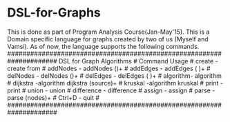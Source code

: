 # DSL-for-Graphs
This is done as part of Program Analysis Course(Jan-May'15).
This is a Domain specific language for graphs created by two of us (Myself and Vamsi).
As of now, the language supports the following commands.
#####################################################################
      DSL for Graph Algorithms                                      #
 Command        Usage                                               #
 create   - create <graphName> from <filename>                      #
 addNodes - addNodes <graphName> (<vertexLabel>)+                   #
 addEdges - addEdges <graphName> (<fromNode> <toNode> <Weight>)+    #
 delNodes - delNodes <graphName> (<VertexLabel>)+                   #
 delEdges - delEdges <graphName> (<fromNode> <toNode>)+             #
 algorithm- algorithm <graphName> <algorithmName> <otherOptions>    #
     dijkstra -algorithm <graphName> dijkstra (source)+             #
     kruskal  -algorithm <graphName> kruskal                        #
 print   - print <graphName>                                        #
 union   - union <graphName1> <graphName2>                          #
 difference   - difference <graphName1> <graphName2>                #
 assign   - assign <graphName1> <graphName2>                        #
 parse    - parse <graphName> <resultantGraphName> (nodes)+         #
 Ctrl+D   - quit                                                    #
#####################################################################
